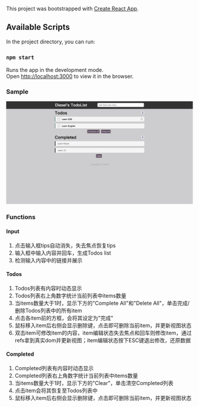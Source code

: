 This project was bootstrapped with [Create React App](https://github.com/facebook/create-react-app).

## Available Scripts

In the project directory, you can run:

### `npm start`

Runs the app in the development mode.<br>
Open [http://localhost:3000](http://localhost:3000) to view it in the browser.

### Sample

![sample](sample.png)



### Functions

#### Input

1. 点击输入框tips自动消失，失去焦点恢复tips
2. 输入框中输入内容并回车，生成Todos list
3. 检测输入内容中的链接并展示

#### Todos

1. Todos列表有内容时动态显示
2. Todos列表右上角数字统计当前列表中items数量
3. 当items数量大于1时，显示下方的"Complete All"和"Delete All"，单击完成/删除Todos列表中的所有item
4. 点击各item前的方框，会将其设定为"完成"
5. 鼠标移入item后右侧会显示删除键，点击即可删除当前item，并更新视图状态
6. 双击item可修改item的内容，item编辑状态失去焦点和回车则修改item，通过refs拿到真实dom并更新视图；item编辑状态按下ESC键退出修改，还原数据

#### Completed

1. Completed列表有内容时动态显示
2. Completed列表右上角数字统计当前列表中items数量
3. 当items数量大于1时，显示下方的"Clear"，单击清空Completed列表
4. 点击item会将其恢复至Todos列表中
5. 鼠标移入item后右侧会显示删除键，点击即可删除当前item，并更新视图状态
